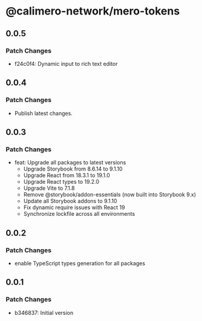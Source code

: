 # @calimero-network/mero-tokens

## 0.0.5

### Patch Changes

- f24c0f4: Dynamic input to rich text editor

## 0.0.4

### Patch Changes

- Publish latest changes.

## 0.0.3

### Patch Changes

- feat: Upgrade all packages to latest versions
  - Upgrade Storybook from 8.6.14 to 9.1.10
  - Upgrade React from 18.3.1 to 19.1.0
  - Upgrade React types to 19.2.0
  - Upgrade Vite to 7.1.8
  - Remove @storybook/addon-essentials (now built into Storybook 9.x)
  - Update all Storybook addons to 9.1.10
  - Fix dynamic require issues with React 19
  - Synchronize lockfile across all environments

## 0.0.2

### Patch Changes

- enable TypeScript types generation for all packages

## 0.0.1

### Patch Changes

- b346837: Initial version
